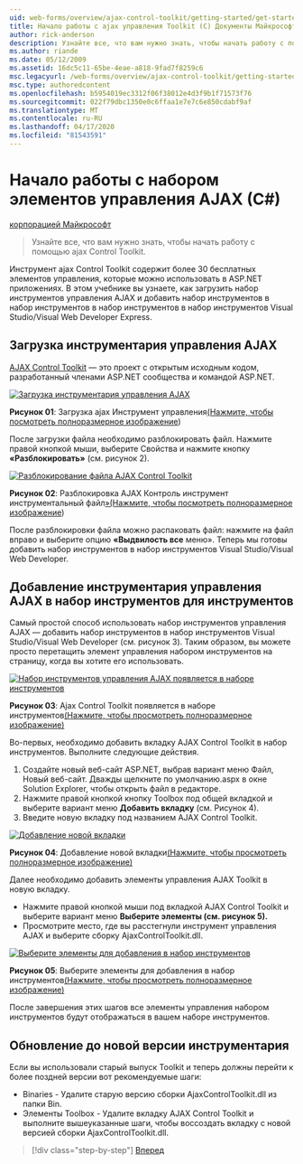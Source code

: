```yaml
---
uid: web-forms/overview/ajax-control-toolkit/getting-started/get-started-with-the-ajax-control-toolkit-cs
title: Начало работы с ajax управления Toolkit (C) Документы Майкрософт
author: rick-anderson
description: Узнайте все, что вам нужно знать, чтобы начать работу с помощью ajax Control Toolkit.
ms.author: riande
ms.date: 05/12/2009
ms.assetid: 16dc5c11-65be-4eae-a818-9fad7f8259c6
msc.legacyurl: /web-forms/overview/ajax-control-toolkit/getting-started/get-started-with-the-ajax-control-toolkit-cs
msc.type: authoredcontent
ms.openlocfilehash: b5954019ec3312f06f38012e4d3f9b1f71573f76
ms.sourcegitcommit: 022f79dbc1350e0c6ffaa1e7e7c6e850cdabf9af
ms.translationtype: MT
ms.contentlocale: ru-RU
ms.lasthandoff: 04/17/2020
ms.locfileid: "81543591"
---
```

# <a name="get-started-with-the-ajax-control-toolkit-c"></a>Начало работы с набором элементов управления AJAX (C#)

[корпорацией Майкрософт](https://github.com/microsoft)

> Узнайте все, что вам нужно знать, чтобы начать работу с помощью ajax Control Toolkit.

Инструмент ajax Control Toolkit содержит более 30 бесплатных элементов управления, которые можно использовать в ASP.NET приложениях. В этом учебнике вы узнаете, как загрузить набор инструментов управления AJAX и добавить набор инструментов в набор инструментов в набор инструментов в набор инструментов Visual Studio/Visual Web Developer Express.

## <a name="downloading-the-ajax-control-toolkit"></a>Загрузка инструментария управления AJAX

[AJAX Control Toolkit](http://devexpress.com/act) — это проект с открытым исходным кодом, разработанный членами ASP.NET сообщества и командой ASP.NET. 

[![Загрузка инструментария управления AJAX](get-started-with-the-ajax-control-toolkit-cs/_static/image1.jpg)](get-started-with-the-ajax-control-toolkit-cs/_static/image1.png)

**Рисунок 01**: Загрузка ajax Инструмент управления[(Нажмите, чтобы посмотреть полноразмерное изображение](get-started-with-the-ajax-control-toolkit-cs/_static/image2.png))

После загрузки файла необходимо разблокировать файл. Нажмите правой кнопкой мыши, выберите Свойства и нажмите кнопку **«Разблокировать»** (см. рисунок 2).

[![Разблокирование файла AJAX Control Toolkit](get-started-with-the-ajax-control-toolkit-cs/_static/image2.jpg)](get-started-with-the-ajax-control-toolkit-cs/_static/image3.png)

**Рисунок 02**: Разблокировка AJAX Контроль инструмент инструментальный файл[»(Нажмите, чтобы посмотреть полноразмерное изображение](get-started-with-the-ajax-control-toolkit-cs/_static/image4.png))

После разблокировки файла можно распаковать файл: нажмите на файл вправо и выберите опцию **«Выдвилость все** меню». Теперь мы готовы добавить набор инструментов в набор инструментов Visual Studio/Visual Web Developer.

## <a name="adding-the-ajax-control-toolkit-to-the-toolbox"></a>Добавление инструментария управления AJAX в набор инструментов для инструментов

Самый простой способ использовать набор инструментов управления AJAX — добавить набор инструментов в набор инструментов Visual Studio/Visual Web Developer (см. рисунок 3). Таким образом, вы можете просто перетащить элемент управления набором инструментов на страницу, когда вы хотите его использовать.

[![Набор инструментов управления AJAX появляется в наборе инструментов](get-started-with-the-ajax-control-toolkit-cs/_static/image3.jpg)](get-started-with-the-ajax-control-toolkit-cs/_static/image5.png)

**Рисунок 03**: Ajax Control Toolkit появляется в наборе инструментов[(Нажмите, чтобы просмотреть полноразмерное изображение)](get-started-with-the-ajax-control-toolkit-cs/_static/image6.png)

Во-первых, необходимо добавить вкладку AJAX Control Toolkit в набор инструментов. Выполните следующие действия.

1. Создайте новый веб-сайт ASP.NET, выбрав вариант меню Файл, Новый веб-сайт. Дважды щелкните по умолчанию.aspx в окне Solution Explorer, чтобы открыть файл в редакторе.
2. Нажмите правой кнопкой кнопку Toolbox под общей вкладкой и выберите вариант меню **Добавить вкладку** (см. Рисунок 4).
3. Введите новую вкладку под названием AJAX Control Toolkit.

[![Добавление новой вкладки](get-started-with-the-ajax-control-toolkit-cs/_static/image4.jpg)](get-started-with-the-ajax-control-toolkit-cs/_static/image7.png)

**Рисунок 04**: Добавление новой вкладки[(Нажмите, чтобы просмотреть полноразмерное изображение)](get-started-with-the-ajax-control-toolkit-cs/_static/image8.png)

Далее необходимо добавить элементы управления AJAX Toolkit в новую вкладку.

- Нажмите правой кнопкой мыши под вкладкой AJAX Control Toolkit и выберите вариант меню **Выберите элементы (см. рисунок 5).**
- Просмотрите место, где вы расстегнули инструмент управления AJAX и выберите сборку AjaxControlToolkit.dll.

[![Выберите элементы для добавления в набор инструментов](get-started-with-the-ajax-control-toolkit-cs/_static/image5.jpg)](get-started-with-the-ajax-control-toolkit-cs/_static/image9.png)

**Рисунок 05**: Выберите элементы для добавления в набор инструментов[(Нажмите, чтобы просмотреть полноразмерное изображение)](get-started-with-the-ajax-control-toolkit-cs/_static/image10.png)

После завершения этих шагов все элементы управления набором инструментов будут отображаться в вашем наборе инструментов.

## <a name="upgrading-to-a-new-version-of-the-toolkit"></a>Обновление до новой версии инструментария

Если вы использовали старый выпуск Toolkit и теперь должны перейти к более поздней версии вот рекомендуемые шаги:

- Binaries - Удалите старую версию сборки AjaxControlToolkit.dll из папки Bin.
- Элементы Toolbox - Удалите вкладку AJAX Control Toolkit и выполните вышеуказанные шаги, чтобы воссоздать вкладку с новой версией сборки AjaxControlToolkit.dll.

> [!div class="step-by-step"]
> [Вперед](using-ajax-control-toolkit-controls-and-control-extenders-cs.md)
